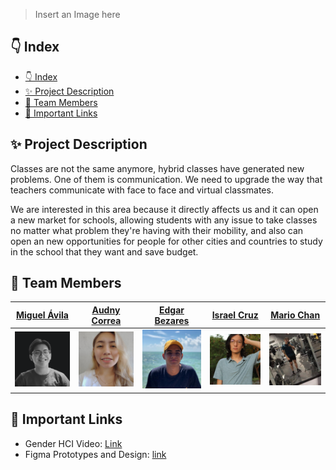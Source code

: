 > Insert an Image here

## 👇 Index

- [👇 Index](#-index)
- [✨ Project Description](#-project-description)
- [👥 Team Members](#-team-members)
- [🔗 Important Links](#-important-links)

## ✨ Project Description

Classes are not the same anymore,  hybrid classes have generated new problems. One of them is communication. We need to upgrade the way that teachers communicate with face to face and virtual classmates. 

We are interested in this area because it directly affects us and it can open a new market for schools, allowing students with any issue to take classes no matter what problem they're having with their mobility, and also can open an new opportunities for people for other cities and countries to study in the school that they want and save budget.


## 👥 Team Members

| [Miguel Ávila](https://github.com/migueravila) | [Audny Correa](https://github.com/Audny738) | [Edgar Bezares](https://github.com/edgarbezares) | [Israel Cruz](https://github.com/VanillaICe-jpg) | [Mario Chan](https://github.com/MarioJChanZurita) |
| ---------------------------------------------- | ------------------------------------------- | ------------------------------------------------ | ------------------------------------------------ | ------------------------------------------------- |
| <img src="assets/int1.png" >                   | <img src="assets/int2.png">                 | <img src="assets/int3.png">                      | <img src="assets/int4.png">                      | <img src="assets/int5.png">                       |

## 🔗 Important Links

- Gender HCI Video: [Link](https://www.youtube.com/watch?v=rfJKmPEEbW8)
- Figma Prototypes and Design: [link](https://www.figma.com/file/gaBNXWxGpDeeKRgYx9s2wp/Hybideo?node-id=0%3A1)